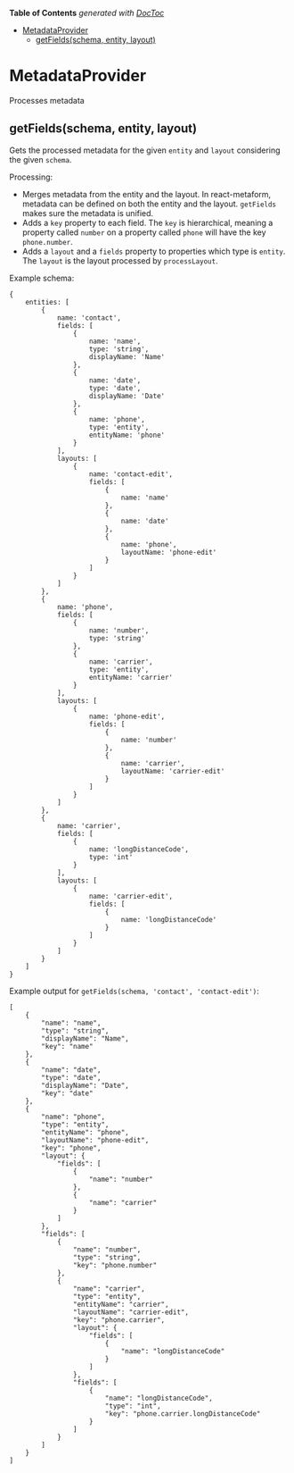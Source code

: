 <!-- START doctoc generated TOC please keep comment here to allow auto update -->
<!-- DON'T EDIT THIS SECTION, INSTEAD RE-RUN doctoc TO UPDATE -->
**Table of Contents**  *generated with [DocToc](https://github.com/thlorenz/doctoc)*

- [MetadataProvider
](#metadataprovider)
  - [getFields(schema, entity, layout)
](#getfieldsschema-entity-layout)

<!-- END doctoc generated TOC please keep comment here to allow auto update -->

MetadataProvider
===

Processes metadata

getFields(schema, entity, layout)
---

Gets the processed metadata for the given `entity` and `layout` considering the given `schema`.

Processing:

 - Merges metadata from the entity and the layout. In react-metaform, metadata can be defined on both the entity and
 the layout. `getFields` makes sure the metadata is unified.
 - Adds a `key` property to each field. The `key` is hierarchical, meaning a property called `number` on a property
 called `phone` will have the key `phone.number`.
 - Adds a `layout` and a `fields` property to properties which type is `entity`. The `layout` is the layout processed
 by `processLayout`.

Example schema:

    {
        entities: [
            {
                name: 'contact',
                fields: [
                    {
                        name: 'name',
                        type: 'string',
                        displayName: 'Name'
                    },
                    {
                        name: 'date',
                        type: 'date',
                        displayName: 'Date'
                    },
                    {
                        name: 'phone',
                        type: 'entity',
                        entityName: 'phone'
                    }
                ],
                layouts: [
                    {
                        name: 'contact-edit',
                        fields: [
                            {
                                name: 'name'
                            },
                            {
                                name: 'date'
                            },
                            {
                                name: 'phone',
                                layoutName: 'phone-edit'
                            }
                        ]
                    }
                ]
            },
            {
                name: 'phone',
                fields: [
                    {
                        name: 'number',
                        type: 'string'
                    },
                    {
                        name: 'carrier',
                        type: 'entity',
                        entityName: 'carrier'
                    }
                ],
                layouts: [
                    {
                        name: 'phone-edit',
                        fields: [
                            {
                                name: 'number'
                            },
                            {
                                name: 'carrier',
                                layoutName: 'carrier-edit'
                            }
                        ]
                    }
                ]
            },
            {
                name: 'carrier',
                fields: [
                    {
                        name: 'longDistanceCode',
                        type: 'int'
                    }
                ],
                layouts: [
                    {
                        name: 'carrier-edit',
                        fields: [
                            {
                                name: 'longDistanceCode'
                            }
                        ]
                    }
                ]
            }
        ]
    }
    
Example output for `getFields(schema, 'contact', 'contact-edit')`:

    [
        {
            "name": "name",
            "type": "string",
            "displayName": "Name",
            "key": "name"
        },
        {
            "name": "date",
            "type": "date",
            "displayName": "Date",
            "key": "date"
        },
        {
            "name": "phone",
            "type": "entity",
            "entityName": "phone",
            "layoutName": "phone-edit",
            "key": "phone",
            "layout": {
                "fields": [
                    {
                        "name": "number"
                    },
                    {
                        "name": "carrier"
                    }
                ]
            },
            "fields": [
                {
                    "name": "number",
                    "type": "string",
                    "key": "phone.number"
                },
                {
                    "name": "carrier",
                    "type": "entity",
                    "entityName": "carrier",
                    "layoutName": "carrier-edit",
                    "key": "phone.carrier",
                    "layout": {
                        "fields": [
                            {
                                "name": "longDistanceCode"
                            }
                        ]
                    },
                    "fields": [
                        {
                            "name": "longDistanceCode",
                            "type": "int",
                            "key": "phone.carrier.longDistanceCode"
                        }
                    ]
                }
            ]
        }
    ]